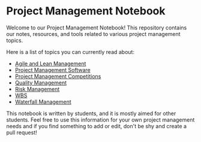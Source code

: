 # Project Management Notebook

Welcome to our Project Management Notebook! This repository contains our notes,
resources, and tools related to various project management topics. 

Here is a list of topics you can currently read about:

- [Agile and Lean Management](./Agile_and_Lean_management/README.md)
- [Project Management Software](./Project_Management_Software/README.md)
- [Project Management Competitions](./Project_management_competitions/README.md)
- [Quality Management](./Quality_management/README.md)
- [Risk Management](./Risk_management/README.md)
- [WBS](./WBS/README.md)
- [Waterfall Management](./Waterfall_management/README.md)

This notebook is written by students, and it is mostly aimed for other students.
Feel free to use this information for your own project management needs and if
you find something to add or edit, don't be shy and create a pull request!
